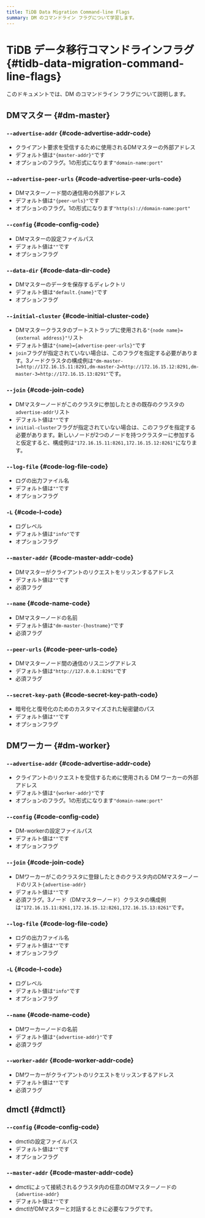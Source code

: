 ```yaml
---
title: TiDB Data Migration Command-line Flags
summary: DM のコマンドライン フラグについて学習します。
---
```


# TiDB データ移行コマンドラインフラグ {#tidb-data-migration-command-line-flags}

このドキュメントでは、DM のコマンドライン フラグについて説明します。

## DMマスター {#dm-master}

### <code>--advertise-addr</code> {#code-advertise-addr-code}

-   クライアント要求を受信するために使用されるDMマスターの外部アドレス
-   デフォルト値は`"{master-addr}"`です
-   オプションのフラグ。1の形式になります`"domain-name:port"`

### <code>--advertise-peer-urls</code> {#code-advertise-peer-urls-code}

-   DMマスターノード間の通信用の外部アドレス
-   デフォルト値は`"{peer-urls}"`です
-   オプションのフラグ。1の形式になります`"http(s)://domain-name:port"`

### <code>--config</code> {#code-config-code}

-   DMマスターの設定ファイルパス
-   デフォルト値は`""`です
-   オプションフラグ

### <code>--data-dir</code> {#code-data-dir-code}

-   DMマスターのデータを保存するディレクトリ
-   デフォルト値は`"default.{name}"`です
-   オプションフラグ

### <code>--initial-cluster</code> {#code-initial-cluster-code}

-   DMマスタークラスタのブートストラップに使用される`"{node name}={external address}"`リスト
-   デフォルト値は`"{name}={advertise-peer-urls}"`です
-   `join`フラグが指定されていない場合は、このフラグを指定する必要があります。3ノードクラスタの構成例は`"dm-master-1=http://172.16.15.11:8291,dm-master-2=http://172.16.15.12:8291,dm-master-3=http://172.16.15.13:8291"`です。

### <code>--join</code> {#code-join-code}

-   DMマスターノードがこのクラスタに参加したときの既存のクラスタの`advertise-addr`リスト
-   デフォルト値は`""`です
-   `initial-cluster`フラグが指定されていない場合は、このフラグを指定する必要があります。新しいノードが2つのノードを持つクラスターに参加すると仮定すると、構成例は`"172.16.15.11:8261,172.16.15.12:8261"`になります。

### <code>--log-file</code> {#code-log-file-code}

-   ログの出力ファイル名
-   デフォルト値は`""`です
-   オプションフラグ

### <code>-L</code> {#code-l-code}

-   ログレベル
-   デフォルト値は`"info"`です
-   オプションフラグ

### <code>--master-addr</code> {#code-master-addr-code}

-   DMマスターがクライアントのリクエストをリッスンするアドレス
-   デフォルト値は`""`です
-   必須フラグ

### <code>--name</code> {#code-name-code}

-   DMマスターノードの名前
-   デフォルト値は`"dm-master-{hostname}"`です
-   必須フラグ

### <code>--peer-urls</code> {#code-peer-urls-code}

-   DMマスターノード間の通信のリスニングアドレス
-   デフォルト値は`"http://127.0.0.1:8291"`です
-   必須フラグ

### <code>--secret-key-path</code> {#code-secret-key-path-code}

-   暗号化と復号化のためのカスタマイズされた秘密鍵のパス
-   デフォルト値は`""`です
-   オプションフラグ

## DMワーカー {#dm-worker}

### <code>--advertise-addr</code> {#code-advertise-addr-code}

-   クライアントのリクエストを受信するために使用される DM ワーカーの外部アドレス
-   デフォルト値は`"{worker-addr}"`です
-   オプションのフラグ。1の形式になります`"domain-name:port"`

### <code>--config</code> {#code-config-code}

-   DM-workerの設定ファイルパス
-   デフォルト値は`""`です
-   オプションフラグ

### <code>--join</code> {#code-join-code}

-   DMワーカーがこのクラスタに登録したときのクラスタ内のDMマスターノードのリスト`{advertise-addr}`
-   デフォルト値は`""`です
-   必須フラグ。3ノード（DMマスターノード）クラスタの構成例は`"172.16.15.11:8261,172.16.15.12:8261,172.16.15.13:8261"`です。

### <code>--log-file</code> {#code-log-file-code}

-   ログの出力ファイル名
-   デフォルト値は`""`です
-   オプションフラグ

### <code>-L</code> {#code-l-code}

-   ログレベル
-   デフォルト値は`"info"`です
-   オプションフラグ

### <code>--name</code> {#code-name-code}

-   DMワーカーノードの名前
-   デフォルト値は`"{advertise-addr}"`です
-   必須フラグ

### <code>--worker-addr</code> {#code-worker-addr-code}

-   DMワーカーがクライアントのリクエストをリッスンするアドレス
-   デフォルト値は`""`です
-   必須フラグ

## dmctl {#dmctl}

### <code>--config</code> {#code-config-code}

-   dmctlの設定ファイルパス
-   デフォルト値は`""`です
-   オプションフラグ

### <code>--master-addr</code> {#code-master-addr-code}

-   dmctlによって接続されるクラスタ内の任意のDMマスターノードの`{advertise-addr}`
-   デフォルト値は`""`です
-   dmctlがDMマスターと対話するときに必要なフラグです。
